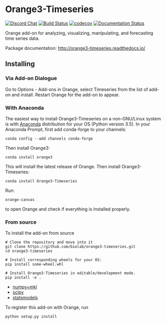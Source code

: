 Orange3-Timeseries
==================

[![Discord Chat](https://img.shields.io/discord/633376992607076354)](https://discord.gg/FWrfeXV)
[![Build Status](https://travis-ci.org/biolab/orange3-timeseries.svg?branch=master)](https://travis-ci.org/biolab/orange3-timeseries)
[![codecov](https://codecov.io/gh/biolab/orange3-timeseries/branch/master/graph/badge.svg)](https://codecov.io/gh/biolab/orange3-timeseries)
[![Documentation Status](https://readthedocs.org/projects/orange3-timeseries/badge/?version=latest)](http://orange3-timeseries.readthedocs.org/en/latest/?badge=latest)

Orange add-on for analyzing, visualizing, manipulating, and forecasting time
series data.

Package documentation: http://orange3-timeseries.readthedocs.io/

Installing
----------

### Via Add-on Dialogue

Go to Options - Add-ons in Orange, select Timeseries from the list of add-on and install. Restart Orange for the add-on to appear.

### With Anaconda

The easiest way to install Orange3-Timeseries on a non-GNU/Linux system is
with [Anaconda] distribution for your OS (Python version 3.5).
In your Anaconda Prompt, first add conda-forge to your channels:

    conda config --add channels conda-forge

Then install Orange3:

    conda install orange3

This will install the latest release of Orange. Then install Orange3-Timeseries:
  
    conda install Orange3-Timeseries

Run:

    orange-canvas

to open Orange and check if everything is installed properly.


[Anaconda]: https://www.continuum.io/downloads

### From source

To install the add-on from source

    # Clone the repository and move into it
    git clone https://github.com/biolab/orange3-timeseries.git
    cd orange3-timeseries

    # Install corresponding wheels for your OS:
    pip install some-wheel.whl

    # Install Orange3-Timeseries in editable/development mode.
    pip install -e .

 - [numpy+mkl](http://www.lfd.uci.edu/~gohlke/pythonlibs/#numpy)
 - [scipy](http://www.lfd.uci.edu/~gohlke/pythonlibs/#scipy)
 - [statsmodels](http://www.lfd.uci.edu/~gohlke/pythonlibs/#statsmodels)

To register this add-on with Orange, run

    python setup.py install
